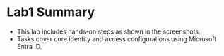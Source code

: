 # Lab1 Summary

- This lab includes hands-on steps as shown in the screenshots.
- Tasks cover core identity and access configurations using Microsoft Entra ID.

